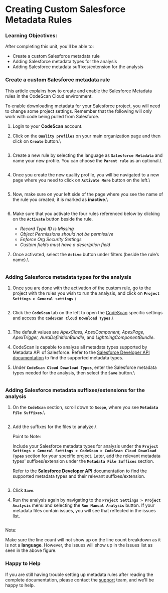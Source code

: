 # Creating Custom Salesforce Metadata Rules

### Learning Objectives: <a href="#learning-objectives" id="learning-objectives"></a>

After completing this unit, you'll be able to:

* Create a custom Salesforce metadata rule
* Adding Salesforce metadata types for the analysis
* Adding Salesforce metadata suffixes/extension for the analysis

### Create a custom Salesforce metadata rule <a href="#create-a-custom-salesforce-metadata-rule" id="create-a-custom-salesforce-metadata-rule"></a>

This article explains how to create and enable the Salesforce Metadata rules in the CodeScan Cloud environment.

To enable downloading metadata for your Salesforce project, you will need to change some project settings. Remember that the following will only work with code being pulled from Salesforce.

1. Login to your **CodeScan** account.
2.  Click on the **`Quality profiles`** on your main organization page and then click on **`Create`** button.\


    <figure><img src="https://cdn.document360.io/8711f4e7-c040-4616-aac9-d947f87e4619/Images/Documentation/image-SX39IQ7X.png" alt=""><figcaption></figcaption></figure>
3.  Create a new rule by selecting the language as **`Salesforce Metadata`** and name your new profile. You can choose the **`Parent rule`** as an optional.\


    <figure><img src="https://cdn.document360.io/8711f4e7-c040-4616-aac9-d947f87e4619/Images/Documentation/image-GXTN9Z5T.png" alt=""><figcaption></figcaption></figure>
4.  Once you create the new quality profile, you will be navigated to a new page where you need to click on **`Activate More`** button on the left.\


    <figure><img src="https://cdn.document360.io/8711f4e7-c040-4616-aac9-d947f87e4619/Images/Documentation/image-9RF4C3UK.png" alt=""><figcaption></figcaption></figure>
5.  Now, make sure on your left side of the page where you see the name of the rule you created; it is marked as **inactive**.\


    <figure><img src="https://cdn.document360.io/8711f4e7-c040-4616-aac9-d947f87e4619/Images/Documentation/image-MODDGI7N.png" alt=""><figcaption></figcaption></figure>
6. Make sure that you activate the four rules referenced below by clicking on the **`Activate`** button beside the rule.
   * _Record Type ID is Missing_
   * _Object Permissions should not be permissive_
   * _Enforce Org Security Settings_
   * _Custom fields must have a description field_
7.  Once activated, select the **`Active`** button under filters (beside the rule’s name).\


    <figure><img src="https://cdn.document360.io/8711f4e7-c040-4616-aac9-d947f87e4619/Images/Documentation/image-Y9I1SSLZ.png" alt=""><figcaption></figcaption></figure>

### Adding Salesforce metadata types for the analysis <a href="#adding-salesforce-metadata-types-for-the-analysis" id="adding-salesforce-metadata-types-for-the-analysis"></a>

1.  Once you are done with the activation of the custom rule, go to the project with the rules you wish to run the analysis, and click on **`Project Settings > General settings`**.\


    <figure><img src="https://cdn.document360.io/8711f4e7-c040-4616-aac9-d947f87e4619/Images/Documentation/image-ROWQJY8Z.png" alt=""><figcaption></figcaption></figure>
2.  Click the **`CodeScan`** tab on the left to open the [CodeScan](https://www.codescan.io/) specific settings and access the **`CodeScan Cloud Download Types`**.\


    <figure><img src="https://cdn.document360.io/8711f4e7-c040-4616-aac9-d947f87e4619/Images/Documentation/image-4JN2BR9J.png" alt=""><figcaption></figcaption></figure>
3. The default values are _ApexClass, ApexComponent, ApexPage, ApexTrigger, AuraDefinitionBundle,_ and _LightningComponentBundle_.
4. CodeScan is capable to analyze all metadata types supported by Metadata API of Salesforce. Refer to the [Salesforce Developer API documentation](https://developer.salesforce.com/docs/metadata-coverage) to find the supported metadata types.
5.  Under **`CodeScan Cloud Download Types`**, enter the Salesforce metadata types needed for the analysis, then select the **`Save`** button.\


    <figure><img src="https://cdn.document360.io/8711f4e7-c040-4616-aac9-d947f87e4619/Images/Documentation/image-FNMIT73U.png" alt=""><figcaption></figcaption></figure>

### Adding Salesforce metadata suffixes/extensions for the analysis <a href="#adding-salesforce-metadata-suffixesextensions-for-the-analysis" id="adding-salesforce-metadata-suffixesextensions-for-the-analysis"></a>

1.  On the **`CodeScan`** section, scroll down to **`Scope`**, where you see **`Metadata File Suffixes`**.\


    <figure><img src="https://cdn.document360.io/8711f4e7-c040-4616-aac9-d947f87e4619/Images/Documentation/image-8GI5ZTX1.png" alt=""><figcaption></figcaption></figure>
2.  Add the suffixes for the files to analyze.\


    Point to Note:

    Include your Salesforce metadata types for analysis under the **`Project Settings > General Settings > CodeScan > CodeScan Cloud Download Types`** section for your specific project. Later, add the relevant metadata types' suffixes/extension under the **`Metadata File Suffixes`** section.

    Refer to the [**Salesforce Developer API**](https://developer.salesforce.com/docs/metadata-coverage) documentation to find the supported metadata types and their relevant suffixes/extension.

    <figure><img src="https://cdn.document360.io/8711f4e7-c040-4616-aac9-d947f87e4619/Images/Documentation/image-BDOYFRWV.png" alt=""><figcaption></figcaption></figure>
3. Click **`Save`**.
4.  Run the analysis again by navigating to the **`Project Settings > Project Analysis`** menu and selecting the **`Run Manual Analysis`** button. If your metadata files contain issues, you will see that reflected in the issues list.&#x20;

    <figure><img src="https://cdn.document360.io/8711f4e7-c040-4616-aac9-d947f87e4619/Images/Documentation/image(179).png" alt=""><figcaption></figcaption></figure>

Note:

Make sure the line count will not show up on the line count breakdown as it is not a **language**. However, the issues will show up in the issues list as seen in the above figure.

### Happy to Help <a href="#happy-to-help" id="happy-to-help"></a>

If you are still having trouble setting up metadata rules after reading the complete documentation, please contact the [support](https://support@codescan.io/) team, and we'll be happy to help.
